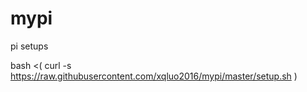 # mypi
pi setups

bash <( curl -s https://raw.githubusercontent.com/xqluo2016/mypi/master/setup.sh )
